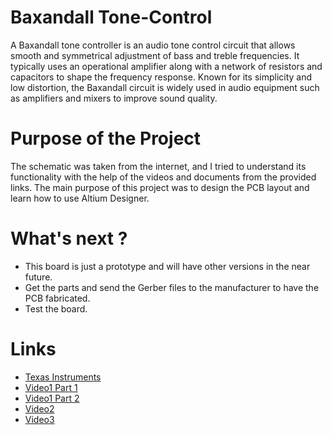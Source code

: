 # Baxandall Tone-Control

A Baxandall tone controller is an audio tone control circuit that allows smooth and symmetrical adjustment of bass and treble frequencies. It typically uses an operational amplifier along with a network of resistors and capacitors to shape the frequency response. Known for its simplicity and low distortion, the Baxandall circuit is widely used in audio equipment such as amplifiers and mixers to improve sound quality.

# Purpose of the Project
The schematic was taken from the internet, and I tried to understand its functionality with the help of the videos and documents from the provided links.
The main purpose of this project was to design the PCB layout and learn how to use Altium Designer.



# What's next ?
- This board is just a prototype and will have other versions in the near future.
- Get the parts and send the Gerber files to the manufacturer to have the PCB fabricated.
- Test the board.


# Links
- [Texas Instruments](https://www.ti.com/lit/an/sloa042/sloa042.pdf?ts=1754303317043)
- [Video1 Part 1](https://www.youtube.com/watch?v=f8DllUXnWA0&ab_channel=RPSProject)
- [Video1 Part 2](https://www.youtube.com/watch?v=HdSh7qDPsCI&ab_channel=RPSProject)
- [Video2](https://www.youtube.com/watch?v=oMasTArK0LQ&ab_channel=ALPHALab)
- [Video3](https://github.com/biziro3/baxandall-tone-control/edit/main/README.md)

